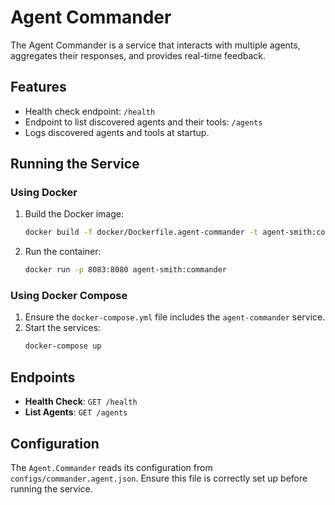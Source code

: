 # Agent Commander

The Agent Commander is a service that interacts with multiple agents, aggregates their responses, and provides real-time feedback.

## Features
- Health check endpoint: `/health`
- Endpoint to list discovered agents and their tools: `/agents`
- Logs discovered agents and tools at startup.

## Running the Service

### Using Docker
1. Build the Docker image:
   ```bash
   docker build -f docker/Dockerfile.agent-commander -t agent-smith:commander .
   ```
2. Run the container:
   ```bash
   docker run -p 8083:8080 agent-smith:commander
   ```

### Using Docker Compose
1. Ensure the `docker-compose.yml` file includes the `agent-commander` service.
2. Start the services:
   ```bash
   docker-compose up
   ```

## Endpoints
- **Health Check**: `GET /health`
- **List Agents**: `GET /agents`

## Configuration
The `Agent.Commander` reads its configuration from `configs/commander.agent.json`. Ensure this file is correctly set up before running the service.
